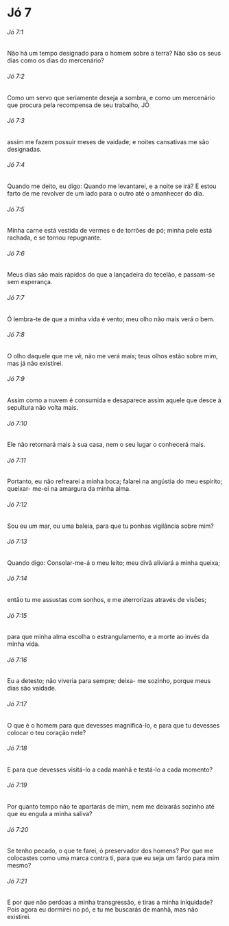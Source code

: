 # Jó 7

###### Jó 7:1

Não há um tempo designado para o homem sobre a terra? Não são os seus dias como os dias do mercenário?

###### Jó 7:2

Como um servo que seriamente deseja a sombra, e como um mercenário que procura pela recompensa de seu trabalho, JÓ

###### Jó 7:3

assim me fazem possuir meses de vaidade; e noites cansativas me são designadas.

###### Jó 7:4

Quando me deito, eu digo: Quando me levantarei, e a noite se irá? E estou farto de me revolver de um lado para o outro até o amanhecer do dia.

###### Jó 7:5

Minha carne está vestida de vermes e de torrões de pó; minha pele está rachada, e se tornou repugnante.

###### Jó 7:6

Meus dias são mais rápidos do que a lançadeira do tecelão, e passam-se sem esperança.

###### Jó 7:7

Ó lembra-te de que a minha vida é vento; meu olho não mais verá o bem.

###### Jó 7:8

O olho daquele que me vê, não me verá mais; teus olhos estão sobre mim, mas já não existirei.

###### Jó 7:9

Assim como a nuvem é consumida e desaparece assim aquele que desce à sepultura não volta mais.

###### Jó 7:10

Ele não retornará mais à sua casa, nem o seu lugar o conhecerá mais.

###### Jó 7:11

Portanto, eu não refrearei a minha boca; falarei na angústia do meu espírito; queixar- me-ei na amargura da minha alma.

###### Jó 7:12

Sou eu um mar, ou uma baleia, para que tu ponhas vigilância sobre mim?

###### Jó 7:13

Quando digo: Consolar-me-á o meu leito; meu divã aliviará a minha queixa;

###### Jó 7:14

então tu me assustas com sonhos, e me aterrorizas através de visões;

###### Jó 7:15

para que minha alma escolha o estrangulamento, e a morte ao invés da minha vida.

###### Jó 7:16

Eu a detesto; não viveria para sempre; deixa- me sozinho, porque meus dias são vaidade.

###### Jó 7:17

O que é o homem para que devesses magnificá-lo, e para que tu devesses colocar o teu coração nele?

###### Jó 7:18

E para que devesses visitá-lo a cada manhã e testá-lo a cada momento?

###### Jó 7:19

Por quanto tempo não te apartarás de mim, nem me deixarás sozinho até que eu engula a minha saliva?

###### Jó 7:20

Se tenho pecado, o que te farei, ó preservador dos homens? Por que me colocastes como uma marca contra ti, para que eu seja um fardo para mim mesmo?

###### Jó 7:21

E por que não perdoas a minha transgressão, e tiras a minha iniquidade? Pois agora eu dormirei no pó, e tu me buscarás de manhã, mas não existirei.

